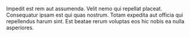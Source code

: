 Impedit est rem aut assumenda.
Velit nemo qui repellat placeat.
Consequatur ipsam est qui quas nostrum.
Totam expedita aut officia qui repellendus harum sint.
Est beatae rerum voluptas eos hic nobis ea nulla asperiores.